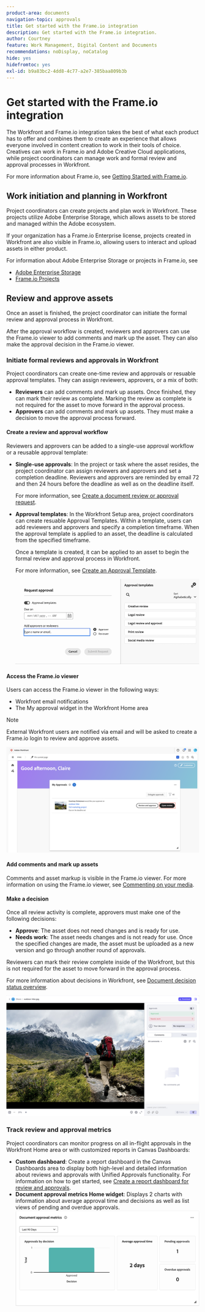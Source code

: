 ```yaml
---
product-area: documents
navigation-topic: approvals
title: Get started with the Frame.io integration
description: Get started with the Frame.io integration.
author: Courtney
feature: Work Management, Digital Content and Documents
recommendations: noDisplay, noCatalog
hide: yes
hidefromtoc: yes
exl-id: b9a83bc2-4dd8-4c77-a2e7-385baa809b3b
---
```

# Get started with the Frame.io integration

 The Workfront and Frame.io integration takes the best of what each product has to offer and combines them to create an experience that allows everyone involved in content creation to work in their tools of choice. Creatives can work in Frame.io and Adobe Creative Cloud applications, while project coordinators can manage work and formal review and approval processes in Workfront. <!--needs work -->

For more information about Frame.io, see [Getting Started with Frame.io](https://support.frame.io/en/collections/49298-getting-started).

## Work initiation and planning in Workfront

Project coordinators can create projects and plan work in Workfront. These projects utilize Adobe Enterprise Storage, which allows assets to be stored and managed within the Adobe ecosystem.

If your organization has a Frame.io Enterprise license, projects created in Workfront are also visible in Frame.io, allowing users to interact and upload assets in either product. 

For information about Adobe Enterprise Storage or projects in Frame.io, see

* [Adobe Enterprise Storage](link)
* [Frame.io Projects](link)

## Review and approve assets

Once an asset is finished, the project coordinator can initiate the formal review and approval process in Workfront.

After the approval workflow is created, reviewers and approvers can use the Frame.io viewer to add comments and mark up the asset. They can also make the approval decision in the Frame.io viewer.

### Initiate formal reviews and approvals in Workfront

Project coordinators can create one-time review and approvals or resuable approval templates. They can assign reviewers, approvers, or a mix of both:

* **Reviewers** can add comments and mark up assets. Once finished, they can mark their review as complete. Marking the review as complete is not required for the asset to move forward in the approval process.
* **Approvers** can add comments and mark up assets. They must make a decision to move the approval process forward. 

#### Create a review and approval workflow

Reviewers and approvers can be added to a single-use approval workflow or a reusable approval template:

* **Single-use approvals**: In the project or task where the asset resides, the project coordinator can assign reviewers and approvers and set a completion deadline. Reviewers and approvers are reminded by email 72 and then 24 hours before the deadline as well as on the deadline itself.

    For more information, see [Create a document review or approval request](/help/quicksilver/review-and-approve-work/document-reviews-and-approvals/manage-document-approvals/create-a-document-approval.md).

* **Approval templates**: In the Workfront Setup area, project coordinators can create resuable Approval Templates. Within a template, users can add reviewers and approvers and specify a completion timeframe. When the approval template is applied to an asset, the deadline is calculated from the specified timeframe. 

    Once a template is created, it can be applied to an asset to begin the formal review and approval process in Workfront.

    For more information, see [Create an Approval Template](/help/quicksilver/review-and-approve-work/document-reviews-and-approvals/manage-document-approvals/create-approval-template.md).

    
    ![Assign template](assets/assign-template.png)

#### Access the Frame.io viewer

Users can access the Frame.io viewer in the following ways:

* Workfront email notifications
* The My approval widget in the Workfront Home area

>[!NOTE]
>
>External Workfront users are notified via email and will be asked to create a Frame.io login to review and approve assets. <!--is this still accurate?-->

![open the frame viewer from Home](assets/open-fio-viewwer.png)

#### Add comments and mark up assets

Comments and asset markup is visible in the Frame.io viewer. For more information on using the Frame.io viewer, see [Commenting on your media](https://help.frame.io/en/articles/9105251-commenting-on-your-media).

#### Make a decision

Once all review activity is complete, approvers must make one of the following decisions:

* **Approve**: The asset does not need changes and is ready for use.
* **Needs work**: The asset needs changes and is not ready for use. Once the specified changes are made, the asset must be uploaded as a new version and go through another round of approvals. <!--is the same approval workflow automatically applied? Does the coordinator have to do anything to get the approval going? -->

Reviewers can mark their review complete inside of the Workfront, but this is not required for the asset to move forward in the approval process. 

For more information about decisions in Workfront, see [Document decision status overview](/help/quicksilver/review-and-approve-work/document-reviews-and-approvals/manage-document-approvals/document-approval-status.md). 

![Frame viewer and decision](assets/decision-fio.png)


### Track review and approval metrics

Project coordinators can monitor progress on all in-flight approvals in the Workfront Home area or with customized reports in Canvas Dashboards:

* **Custom dashboard**: Create a report dashboard in the Canvas Dashboards area to display both high-level and detailed information about reviews and approvals with Unified Approvals functionality. For information on how to get started, see [Create a report dashboard for review and approvals](/help/quicksilver/review-and-approve-work/document-reviews-and-approvals/create-review-and-approval-dashboard.md).
* **Document approval metrics Home widget**: Displays 2 charts with information about average approval time and decisions as well as list views of pending and overdue approvals.
    ![All approvals](assets/all-approvals.png)
